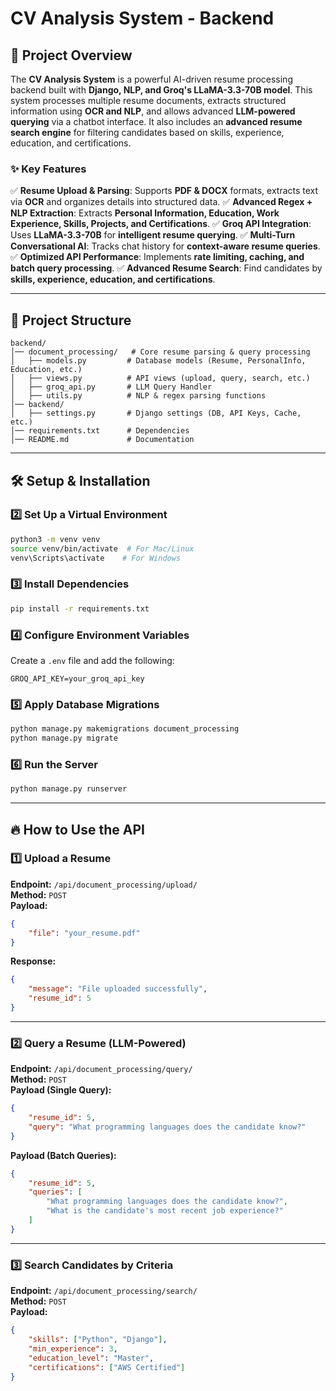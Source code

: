 # CV Analysis System - Backend

## 🚀 Project Overview
The **CV Analysis System** is a powerful AI-driven resume processing backend built with **Django, NLP, and Groq's LLaMA-3.3-70B model**. This system processes multiple resume documents, extracts structured information using **OCR and NLP**, and allows advanced **LLM-powered querying** via a chatbot interface. It also includes an **advanced resume search engine** for filtering candidates based on skills, experience, education, and certifications.

### ✨ **Key Features**
✅ **Resume Upload & Parsing**: Supports **PDF & DOCX** formats, extracts text via **OCR** and organizes details into structured data.
✅ **Advanced Regex + NLP Extraction**: Extracts **Personal Information, Education, Work Experience, Skills, Projects, and Certifications**.
✅ **Groq API Integration**: Uses **LLaMA-3.3-70B** for **intelligent resume querying**.
✅ **Multi-Turn Conversational AI**: Tracks chat history for **context-aware resume queries**.
✅ **Optimized API Performance**: Implements **rate limiting, caching, and batch query processing**.
✅ **Advanced Resume Search**: Find candidates by **skills, experience, education, and certifications**.

---

## 📂 **Project Structure**
```
backend/
│── document_processing/   # Core resume parsing & query processing
│   ├── models.py         # Database models (Resume, PersonalInfo, Education, etc.)
│   ├── views.py          # API views (upload, query, search, etc.)
│   ├── groq_api.py       # LLM Query Handler
│   ├── utils.py          # NLP & regex parsing functions
│── backend/
│   ├── settings.py       # Django settings (DB, API Keys, Cache, etc.)
│── requirements.txt      # Dependencies
│── README.md             # Documentation
```

---

## 🛠 **Setup & Installation**

### **2️⃣ Set Up a Virtual Environment**
```bash
python3 -m venv venv
source venv/bin/activate  # For Mac/Linux
venv\Scripts\activate    # For Windows
```

### **3️⃣ Install Dependencies**
```bash
pip install -r requirements.txt
```

### **4️⃣ Configure Environment Variables**
Create a `.env` file and add the following:
```env
GROQ_API_KEY=your_groq_api_key
```

### **5️⃣ Apply Database Migrations**
```bash
python manage.py makemigrations document_processing
python manage.py migrate
```

### **6️⃣ Run the Server**
```bash
python manage.py runserver
```

---

## 🔥 **How to Use the API**
### **1️⃣ Upload a Resume**
**Endpoint:** `/api/document_processing/upload/`  
**Method:** `POST`  
**Payload:**
```json
{
    "file": "your_resume.pdf"
}
```
**Response:**
```json
{
    "message": "File uploaded successfully",
    "resume_id": 5
}
```

---

### **2️⃣ Query a Resume (LLM-Powered)**
**Endpoint:** `/api/document_processing/query/`  
**Method:** `POST`  
**Payload (Single Query):**
```json
{
    "resume_id": 5,
    "query": "What programming languages does the candidate know?"
}
```
**Payload (Batch Queries):**
```json
{
    "resume_id": 5,
    "queries": [
        "What programming languages does the candidate know?",
        "What is the candidate's most recent job experience?"
    ]
}
```

---

### **3️⃣ Search Candidates by Criteria**
**Endpoint:** `/api/document_processing/search/`  
**Method:** `POST`  
**Payload:**
```json
{
    "skills": ["Python", "Django"],
    "min_experience": 3,
    "education_level": "Master",
    "certifications": ["AWS Certified"]
}
```
